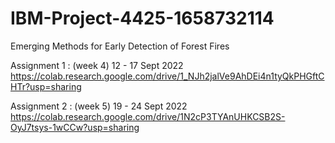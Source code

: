 # IBM-Project-4425-1658732114
Emerging Methods for Early Detection of Forest Fires


Assignment 1 : (week 4) 
12 - 17 Sept 2022
https://colab.research.google.com/drive/1_NJh2jalVe9AhDEi4n1tyQkPHGftCHTr?usp=sharing



Assignment 2 : (week 5) 
19 - 24 Sept 2022
https://colab.research.google.com/drive/1N2cP3TYAnUHKCSB2S-OyJ7tsys-1wCCw?usp=sharing
